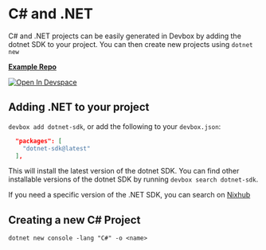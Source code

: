 # C# and .NET

C# and .NET projects can be easily generated in Devbox by adding the dotnet SDK to your project. You can then create new projects using `dotnet new`

[**Example Repo**](https://github.com/jetify-com/devbox/tree/main/examples/development/csharp)

[![Open In Devspace](https://www.jetify.com/img/devbox/open-in-devspace.svg)](https://auth.jetify.com/devspace/templates/dotnet)

## Adding .NET to your project

`devbox add dotnet-sdk`, or add the following to your `devbox.json`:

```json
  "packages": [
    "dotnet-sdk@latest"
  ],
```

This will install the latest version of the dotnet SDK. You can find other installable versions of the dotnet SDK by running `devbox search dotnet-sdk`.

If you need a specific version of the .NET SDK, you can search on [Nixhub](https://www.nixhub.io/search?q=dotnet)

## Creating a new C# Project

`dotnet new console -lang "C#" -o <name>`
